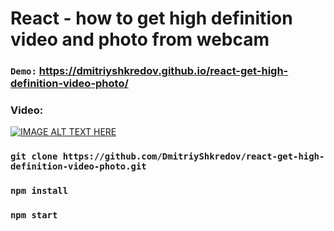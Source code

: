 # React - how to get high definition video and photo from webcam

### `Demo:` https://dmitriyshkredov.github.io/react-get-high-definition-video-photo/

### Video:

[![IMAGE ALT TEXT HERE](https://i3.ytimg.com/vi/ddds0d2n1nw/maxresdefault.jpg)](https://youtu.be/ddds0d2n1nw)

### `git clone https://github.com/DmitriyShkredov/react-get-high-definition-video-photo.git`

### `npm install`

### `npm start`
